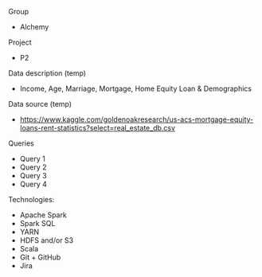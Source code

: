 Group
- Alchemy

Project
- P2

Data description (temp)
- Income, Age, Marriage, Mortgage, Home Equity Loan & Demographics

Data source (temp)
- https://www.kaggle.com/goldenoakresearch/us-acs-mortgage-equity-loans-rent-statistics?select=real_estate_db.csv 

Queries
- Query 1
- Query 2
- Query 3
- Query 4

Technologies:
- Apache Spark
- Spark SQL
- YARN
- HDFS and/or S3
- Scala
- Git + GitHub
- Jira
